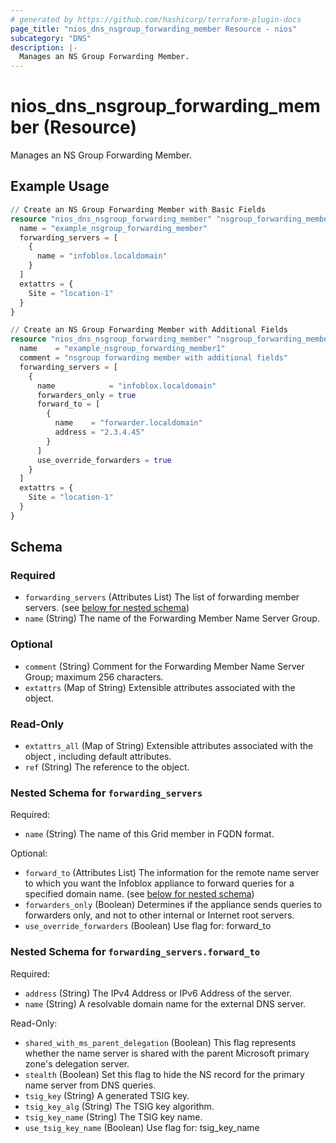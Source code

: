 ```yaml
---
# generated by https://github.com/hashicorp/terraform-plugin-docs
page_title: "nios_dns_nsgroup_forwarding_member Resource - nios"
subcategory: "DNS"
description: |-
  Manages an NS Group Forwarding Member.
---
```


# nios_dns_nsgroup_forwarding_member (Resource)

Manages an NS Group Forwarding Member.

## Example Usage

```terraform
// Create an NS Group Forwarding Member with Basic Fields
resource "nios_dns_nsgroup_forwarding_member" "nsgroup_forwarding_member_basic_fields" {
  name = "example_nsgroup_forwarding_member"
  forwarding_servers = [
    {
      name = "infoblox.localdomain"
    }
  ]
  extattrs = {
    Site = "location-1"
  }
}

// Create an NS Group Forwarding Member with Additional Fields
resource "nios_dns_nsgroup_forwarding_member" "nsgroup_forwarding_member_additional_fields" {
  name    = "example_nsgroup_forwarding_member1"
  comment = "nsgroup forwarding member with additional fields"
  forwarding_servers = [
    {
      name            = "infoblox.localdomain"
      forwarders_only = true
      forward_to = [
        {
          name    = "forwarder.localdomain"
          address = "2.3.4.45"
        }
      ]
      use_override_forwarders = true
    }
  ]
  extattrs = {
    Site = "location-1"
  }
}
```

<!-- schema generated by tfplugindocs -->
## Schema

### Required

- `forwarding_servers` (Attributes List) The list of forwarding member servers. (see [below for nested schema](#nestedatt--forwarding_servers))
- `name` (String) The name of the Forwarding Member Name Server Group.

### Optional

- `comment` (String) Comment for the Forwarding Member Name Server Group; maximum 256 characters.
- `extattrs` (Map of String) Extensible attributes associated with the object.

### Read-Only

- `extattrs_all` (Map of String) Extensible attributes associated with the object , including default attributes.
- `ref` (String) The reference to the object.

<a id="nestedatt--forwarding_servers"></a>
### Nested Schema for `forwarding_servers`

Required:

- `name` (String) The name of this Grid member in FQDN format.

Optional:

- `forward_to` (Attributes List) The information for the remote name server to which you want the Infoblox appliance to forward queries for a specified domain name. (see [below for nested schema](#nestedatt--forwarding_servers--forward_to))
- `forwarders_only` (Boolean) Determines if the appliance sends queries to forwarders only, and not to other internal or Internet root servers.
- `use_override_forwarders` (Boolean) Use flag for: forward_to

<a id="nestedatt--forwarding_servers--forward_to"></a>
### Nested Schema for `forwarding_servers.forward_to`

Required:

- `address` (String) The IPv4 Address or IPv6 Address of the server.
- `name` (String) A resolvable domain name for the external DNS server.

Read-Only:

- `shared_with_ms_parent_delegation` (Boolean) This flag represents whether the name server is shared with the parent Microsoft primary zone's delegation server.
- `stealth` (Boolean) Set this flag to hide the NS record for the primary name server from DNS queries.
- `tsig_key` (String) A generated TSIG key.
- `tsig_key_alg` (String) The TSIG key algorithm.
- `tsig_key_name` (String) The TSIG key name.
- `use_tsig_key_name` (Boolean) Use flag for: tsig_key_name
